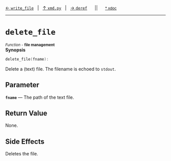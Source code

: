 [&#8592; `write_file`](xmd.py--write_file.md)&nbsp;&nbsp;&nbsp;|&nbsp;&nbsp;&nbsp;[&#8593; `xmd.py`](xmd.py.md)&nbsp;&nbsp;&nbsp;|&nbsp;&nbsp;&nbsp;[&#8594; `deref`](xmd.py--deref.md)&nbsp;&nbsp;&nbsp;&nbsp;&nbsp;&nbsp;||&nbsp;&nbsp;&nbsp;&nbsp;&nbsp;&nbsp;<small>[\* xdoc](../xdoc/xmd.py.xmd#L273)</small>
***

# `delete_file`
<small>*Function* - **file management**</small>  
**Synopsis**

```cpp
delete_file(fname):
```

Delete a (text) file.
The filename is echoed to `stdout`.

## Parameter
**`fname`** &#8213; The path of the text file.  
## Return Value

None.

## Side Effects

Deletes the file.


